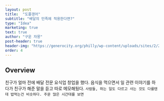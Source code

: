 ```yaml
---
layout: post
title:  "도플갱어"
subtitle: "배달의 민족에 적용한다면?"
type: "Idea"
marketing: true
text: true
author: "구운 자몽"
post-header: true
header-img: "https://generocity.org/philly/wp-content/uploads/sites/2/2019/11/question-2736480_1280.jpg"
order: 4
---
```


## Overview
친구가 얼마 전에 배달 전문 요식업 창업을 했다. 음식을 먹으면서 일 관련 이야기를 하다가 친구가 해준 말을 듣고 따로 메모해뒀다.
```사람들, 하는 일도 다르고 사는 것도 다를텐데 밥먹는건 비슷하다. 주문 많은 시간대를 보면```

